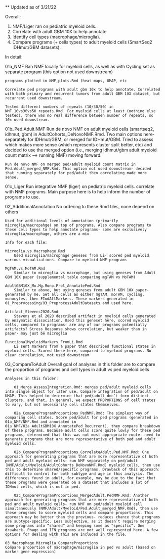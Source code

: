 ** Updated as of 3/21/22

Overall:
1) NMF/Liger ran on pediatric myeloid cells. 
2) Correlate with adult GBM 10X to help annotate
3) Identify cell types (macrophage/microglia). 
4) Compare programs (+ cells types) to adult myeloid cells (SmartSeq2 IDHmut/GBM datasets). 

In detail:

01a_NMF
	Ran NMF locally for myeloid cells, as well as with Cycling set as separate program (this option not used downstream)

	programs plotted in NMF_plots.Rmd (heat maps, UMAP, etc

	Correlate ped programs with adult gbm 10x to help annotate. Correlated with both primary and recurrent tumors from adult GBM 10X dataset, but recurrent used downstream.

	Tested different numbers of repeats (10/30/50) in NMF_10vs30vs50_repeats.Rmd. For myeloid cells at least (nothing else tested), there was no real difference between number of repeats, so 10x used downstream.

01b_Ped.Adult.NMF
	Run de novo NMF on adult myeloid cells (smartseq2, idhmut, gbm) in AdultCohorts_DeNovoNMF.Rmd. Two main options here- separately for IDHmut/GBM, or merged for IDHmut/GBM. Tried to assess which makes more sense (which represents cluster split better, etc) and decided to use the merged option (i.e., merging idhmut/gbm adult myeloid count matrix —> running NMF) moving forward.

	Run de novo NMF on merged ped/adult myeloid count matrix in Ped.Adult_merged_NMF.Rmd. This option not used downstream- decided that running separately for ped/adult then correlating made more sense.

01c_Liger
	Run integrative NMF (liger) on pediatric myeloid cells. correlate with NMF programs. Main purpose here is to help inform the number of programs to use.

02_AdditionalAnnotation
	No ordering to these Rmd files, none depend on others
	
	Used for additional levels of annotation (primarily microglia/macropahge) on top of programs. Also compare programs to these cell types to help annotate programs- some are exclusively microglia/macrophage, others are a mix

	Info for each file:

	Microglia.vs.Macrophage.Rmd
		Used microglia/macrophage geneses from Li- scored ped myeloid, various visualizations. Compare to myeloid NMF programs

	MgTAM.vs.MoTAM.Rmd
		Similar to microglia vs macrophage, but using geneses from Adult GBM 10X paper (supplemental table comparing mgTAM vs MoTAM)

	AdultGBM10X_Mo.Mg.Mono.Prol_AnnotatePed.Rmd
		Similar to above, but using geneses from adult GBM 10X paper- generated by me. Set all cells as either mgTAM, moTAM, cycling, monocytes, then FIndAllMarkers. These markers generated in 01_Preprocessing/03_PreprocessAdultDatasets and used here.

	Artifact_Stevens2020.Rmd
		Stevens et al 2020 described artifact in myeloid cells generated by enzymatic dissociation. Used this geneset here, scored myeloid cells, compared to programs- are any of our programs potentially artifacts? Stress_Response shows correlation, but weaker than in paper- may just be microglia

	FunctionalMyeloidMarkers_FromLi.Rmd
		Li sent markers from a paper that described functional states in myeloid cells. Scored these here, compared to myeloid programs. No clear correlation, not used downstream
		
03_CompareToAdult
	Overall goal of analyses in this folder are to compare the proportion of programs and cell types in adult vs ped myeloid cells

	Analyses in this folder:

		01_Merge_AssessIntegration.Rmd: merges ped/adult myeloid cells into single object for later use. Compare integration of ped/adult on UMAP. This helped to determine that ped/adult don’t form distinct clusters, and that, in general, we expect PROPORTIONS of cell states to vary, but not necessarily cell states themselves. 
	
		02a_CompareProgramProportions_PedNMF.Rmd: The simplest way of comparing cell states. Score ped/adult for ped programs (generated in 01a_NMF/NMF.Rmd and annotated in 01a_NMF/02a_AdultGBM10X_AnnotatePed_Recurrent), then compare breakdown of these programs. Because adult cells score quite lowly for these ped programs, determined that this was not most appropriate route- need to generate programs that are more representative of both ped and adult myeloid cells.

		02b_CompareProgramProportions_CorrelateAdult.Ped.NMF.Rmd: One approach for generating programs that are more representative of both ped and adult myeloid cells- run NMF separately on ped/adult (NMF/Adult/Myeloid/AdultCohorts_DeNovoNMF.Rmd) myeloid cells, then use this to determine shared/specific programs. Drawback of this approach: difficult to control for both subtype and age in this analysis. The differences found in adult, for example, may be due to the fact that these programs were generated on a dataset that includes a lot of IDHmut cells, which is not in ped.

		02c_CompareProgramProportions_MergedAdult.PedNMF.Rmd: Another approach for generating programs that are more representative of both ped and adult myeloid cells- run NMF on ped/adult myeloid cell simultaneously (NMF/Adult/Myeloid/Ped.Adult_merged_NMF.Rmd), then use these programs to score myeloid cells and compare proportions. This approach may be better than the previous- reduces chance that programs are subtype-specific. Less subjective, as it doesn’t require merging some programs into “shared” and keeping some as “specific”. One drawback- Phago and IFN programs are not well represented here. A few options for dealing with this are included in the file.

	03_Macrophage.Microglia_CompareProportions
	Compare proportion of macrophage/microglia in ped vs adult (based on marker gene expression)
